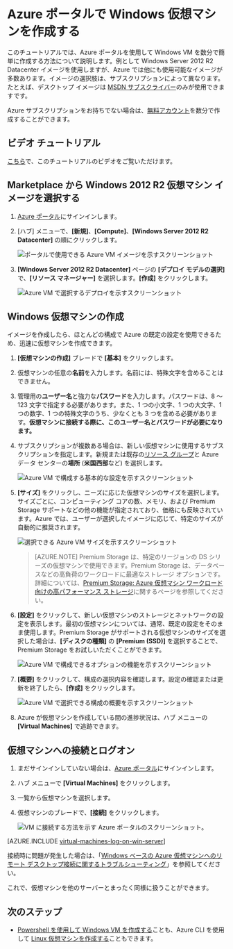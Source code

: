 <properties
	pageTitle="Azure ポータルで Windows VM を作成する | Microsoft Azure"
	description="Azure ポータルを使用して Windows 仮想マシンを作成する方法について説明します。"
	keywords="Windows 仮想マシン, 仮想マシンの作成, 仮想コンピューター, 仮想マシンの設定"
	services="virtual-machines-windows"
	documentationCenter=""
	authors="cynthn"
	manager="timlt"
	editor=""
	tags="azure-resource-manager"/>
<tags
	ms.service="virtual-machines-windows"
	ms.workload="infrastructure-services"
	ms.tgt_pltfrm="vm-windows"
	ms.devlang="na"
	ms.topic="hero-article"
	ms.date="04/14/2016"
	ms.author="cynthn"/>

# Azure ポータルで Windows 仮想マシンを作成する

このチュートリアルでは、Azure ポータルを使用して Windows VM を数分で簡単に作成する方法について説明します。例として Windows Server 2012 R2 Datacenter イメージを使用しますが、Azure では他にも使用可能なイメージが多数あります。イメージの選択肢は、サブスクリプションによって異なります。たとえば、デスクトップ イメージは [MSDN サブスクライバー](https://azure.microsoft.com/pricing/member-offers/msdn-benefits-details/?WT.mc_id=A261C142F)のみが使用できますです。

Azure サブスクリプションをお持ちでない場合は、[無料アカウント](https://azure.microsoft.com/free/)を数分で作成することができます。

## ビデオ チュートリアル

[こちら](https://channel9.msdn.com/Blogs/Azure-Documentation-Shorts/Create-A-Virtual-Machine-Running-Windows-In-The-Azure-Preview-Portal)で、このチュートリアルのビデオをご覧いただけます。


## Marketplace から Windows 2012 R2 仮想マシン イメージを選択する

1. [Azure ポータル](https://portal.azure.com)にサインインします。

2. [ハブ] メニューで、**[新規]**、**[Compute]**、**[Windows Server 2012 R2 Datacenter]** の順にクリックします。

	![ポータルで使用できる Azure VM イメージを示すスクリーンショット](./media/virtual-machines-windows-hero-tutorial/marketplace_new.png)


3. **[Windows Server 2012 R2 Datacenter]** ページの **[デプロイ モデルの選択]** で、**[リソース マネージャー]** を選択します。**[作成]** をクリックします。

	![Azure VM で選択するデプロイを示すスクリーンショット](./media/virtual-machines-windows-hero-tutorial/marketplace_search_select.png)

## Windows 仮想マシンの作成

イメージを作成したら、ほとんどの構成で Azure の既定の設定を使用できるため、迅速に仮想マシンを作成できます。

1. **[仮想マシンの作成]** ブレードで **[基本]** をクリックします。

2. 仮想マシンの任意の**名前**を入力します。名前には、特殊文字を含めることはできません。

3. 管理用の**ユーザー名**と強力な**パスワード**を入力します。パスワードは、8 ～ 123 文字で指定する必要があります。また、1 つの小文字、1 つの大文字、1 つの数字、1 つの特殊文字のうち、少なくとも 3 つを含める必要があります。**仮想マシンに接続する際に、このユーザー名とパスワードが必要になります。**


4. サブスクリプションが複数ある場合は、新しい仮想マシンに使用するサブスクリプションを指定します。新規または既存の[リソース グループ](../resource-group-overview/#resource-groups)と Azure データ センターの**場所** (**米国西部**など) を選択します。

	![Azure VM で構成する基本的な設定を示すスクリーンショット](./media/virtual-machines-windows-hero-tutorial/create_vm_basics.PNG)

	
2. **[サイズ]** をクリックし、ニーズに応じた仮想マシンのサイズを選択します。サイズごとに、コンピューティング コアの数、メモリ、および Premium Storage サポートなどの他の機能が指定されており、価格にも反映されています。Azure では、ユーザーが選択したイメージに応じて、特定のサイズが自動的に推奨されます。

	![選択できる Azure VM サイズを示すスクリーンショット](./media/virtual-machines-windows-hero-tutorial/create_vm_size.PNG)

	>[AZURE.NOTE] Premium Storage は、特定のリージョンの DS シリーズの仮想マシンで使用できます。Premium Storage は、データベースなどの高負荷のワークロードに最適なストレージ オプションです。詳細については、[Premium Storage: Azure 仮想マシン ワークロード向けの高パフォーマンス ストレージ](../storage/storage-premium-storage.md)に関するページを参照してください。

3. **[設定]** をクリックして、新しい仮想マシンのストレージとネットワークの設定を表示します。最初の仮想マシンについては、通常、既定の設定をそのまま使用します。Premium Storage がサポートされる仮想マシンのサイズを選択した場合は、**[ディスクの種類]** の **[Premium (SSD)]** を選択することで、Premium Storage をお試しいただくことができます。

	![Azure VM で構成できるオプションの機能を示すスクリーンショット](./media/virtual-machines-windows-hero-tutorial/create_vm_settings.PNG)

6. **[概要]** をクリックして、構成の選択内容を確認します。設定の確認または更新を終了したら、**[作成]** をクリックします。

	![Azure VM で選択できる構成の概要を示すスクリーンショット](./media/virtual-machines-windows-hero-tutorial/create_vm_summary.PNG)

8. Azure が仮想マシンを作成している間の進捗状況は、ハブ メニューの **[Virtual Machines]** で追跡できます。


## 仮想マシンへの接続とログオン

1. まだサインインしていない場合は、[Azure ポータル](https://portal.azure.com/)にサインインします。

2.	ハブ メニューで **[Virtual Machines]** をクリックします。

3.	一覧から仮想マシンを選択します。

4. 仮想マシンのブレードで、**[接続]** をクリックします。

	![VM に接続する方法を示す Azure ポータルのスクリーンショット。](./media/virtual-machines-windows-connect-logon/preview-portal-connect.png)


[AZURE.INCLUDE [virtual-machines-log-on-win-server](../../includes/virtual-machines-log-on-win-server.md)]

接続時に問題が発生した場合は、「[Windows ベースの Azure 仮想マシンへのリモート デスクトップ接続に関するトラブルシューティング](virtual-machines-windows-troubleshoot-rdp-connection.md)」を参照してください。

これで、仮想マシンを他のサーバーとまったく同様に扱うことができます。

## 次のステップ

* [Powershell を使用して Windows VM を作成する](virtual-machines-windows-ps-create.md)ことも、Azure CLI を使用して [Linux 仮想マシンを作成する](virtual-machines-linux-quick-create-cli.md)こともできます。

<!---HONumber=AcomDC_0427_2016-->